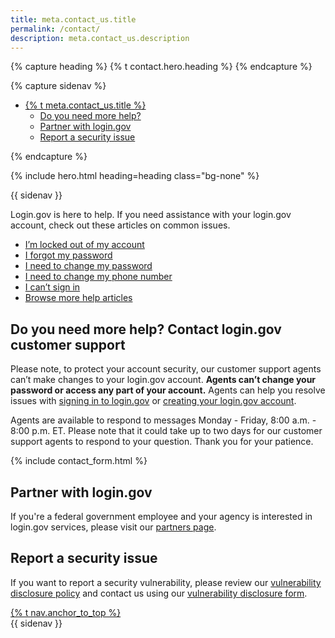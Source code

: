 ```yaml
---
title: meta.contact_us.title
permalink: /contact/
description: meta.contact_us.description
---
```


{% capture heading %}
  {% t contact.hero.heading %}
{% endcapture %}

{% capture sidenav %}
  <nav aria-label="{% t accessible_labels.secondary_navigation %}">
    <ul class="usa-sidenav">
      <li class="usa-sidenav__item">
        <a href="/contact/" class="usa-current">{% t meta.contact_us.title %}</a>
        <ul class="usa-sidenav__sublist">
          <li class="usa-sidenav__item">
            <a href="#do-you-need-more-help">Do you need more help?</a>
          </li>
          <li class="usa-sidenav__item">
            <a href="#partner-with-login-gov">Partner with login.gov</a>
          </li>
          <li class="usa-sidenav__item">
            <a href="#report-a-security-issue">Report a security issue</a>
          </li>
        </ul>
      </li>
    </ul>
  </nav>
{% endcapture %}

{% include hero.html heading=heading class="bg-none" %}

<div class="container">
  <article class="page-content grid-row">
    <aside class="desktop:display-none grid-col-12 margin-bottom-3">
      {{ sidenav }}
    </aside>
    <div class="page-content__prose grid-col-12 desktop:grid-col-8">
      <p>Login.gov is here to help. If you need assistance with your login.gov account, check out these articles on common issues.</p>
      <ul class="help-question-list">
        <li><a href="{{ site.baseurl }}/help/trouble-signing-in/locked-out-of-login">I’m locked out of my account</a></li>
        <li><a href="{{ site.baseurl }}/help/trouble-signing-in/forgot-your-password">I forgot my password</a></li>
        <li><a href="{{ site.baseurl }}/help/changing-settings/change-my-password">I need to change my password</a></li>
        <li><a href="{{ site.baseurl }}/help/changing-settings/change-my-phone-number">I need to change my phone number</a></li>
        <li><a href="{{ site.baseurl }}/help/trouble-signing-in/how-to-sign-in">I can’t sign in</a></li>
        <li><a href="{{ site.baseurl }}/help">Browse more help articles</a></li>
      </ul>
      <h2 id="do-you-need-more-help">Do you need more help? Contact login.gov customer support</h2>
      <p>Please note, to protect your account security, our customer support agents can’t make changes to your login.gov account. <strong>Agents can’t change your password or access any part of your account.</strong> Agents can help you resolve issues with <a href="{{ site.baseurl }}/help/trouble-signing-in/how-to-sign-in">signing in to login.gov</a> or <a href="{{ site.baseurl }}/help/creating-an-account/how-to-create-an-account">creating your login.gov account</a>.</p>
      <p>Agents are available to respond to messages Monday - Friday, 8:00 a.m. - 8:00 p.m. ET. Please note that it could take up to two days for our customer support agents to respond to your question. Thank you for your patience.</p>
      <div class="desktop:grid-col-9">
        {% include contact_form.html %}
      </div>
      <footer class="page-content__footer">
        <h2 id="partner-with-login-gov">Partner with login.gov</h2>
        <p>If you're a federal government employee and your agency is interested in login.gov services, please visit our <a href="https://partners.login.gov/">partners page</a>.</p>
        <h2 id="report-a-security-issue">Report a security issue</h2>
        <p>If you want to report a security vulnerability, please review our <a href="https://18f.gsa.gov/vulnerability-disclosure-policy/">vulnerability disclosure policy</a> and contact us using our <a href="https://docs.google.com/forms/d/e/1FAIpQLScuo4xCzBlpLnoq7-bDAVAxtJci03by7S-Q-Z_JUBDloK01QA/viewform">vulnerability disclosure form</a>.</p>
      </footer>
      <a href="#" class="anchor-to-top">{% t nav.anchor_to_top %}</a>
    </div>
    <aside class="display-none desktop:display-block grid-offset-1 grid-col-3">
      {{ sidenav }}
    </aside>
  </article>
</div>
